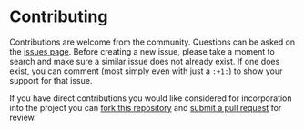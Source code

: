 # Contributing

Contributions are welcome from the community. Questions can be asked on the
[issues page](https://github.com/USGS-python/hytest_notebook_tutorials/issues). Before
creating a new issue, please take a moment to search and make sure a similar issue
does not already exist. If one does exist, you can comment (most simply even with
just a `:+1:`) to show your support for that issue.

If you have direct contributions you would like considered for incorporation
into the project you can
[fork this repository](https://help.github.com/articles/fork-a-repo/) and
[submit a pull request](https://help.github.com/articles/about-pull-requests/)
for review.
